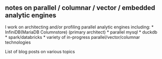 ## notes on parallel / columnar / vector / embedded analytic engines

I work on architecting and/or profiling parallel analytic engines including:
    * InfiniDB(MariaDB Columnstore) (primary architect)
    * parallel mysql
    * duckdb
    * spark/databricks
    * variety of in-progress parallel/vector/columnar technologies
   

List of blog posts on various topics
